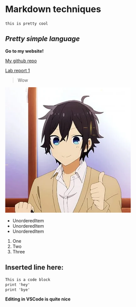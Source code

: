 # Markdown techniques #

`this is pretty cool`

## *Pretty simple language* ##

**Go to my website!**

[My github repo](https://github.com/alexlee39/cse15l-lab-reports)

[Lab report 1](https://alexlee39.github.io/cse15l-lab-reports/lab-report-1-week-2.html)

> Wow

![anime picture](yus.webp)

* UnorderedItem
* UnorderedItem
* UnorderedItem

1. One
2. Two
3. Three

Inserted line here:
---

```
This is a code block
print 'hey'
print 'bye'
```

**Editing in VSCode is quite nice**

